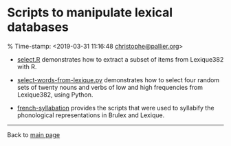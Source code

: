 # Scripts to manipulate lexical databases

% Time-stamp: <2019-03-31 11:16:48 christophe@pallier.org>


* [select.R](select.R) demonstrates how to extract a subset of items from Lexique382 with R.

* [select-words-from-lexique.py](select-words-from-lexique.py) demonstrates how to select four random sets of twenty nouns and verbs of low and high frequencies from Lexique382, using Python.

* [french-syllabation](french-syllabation/README.md) provides the scripts that were used to syllabify the phonological representations in Brulex and Lexique.


----

Back to [main page](../README.md)

